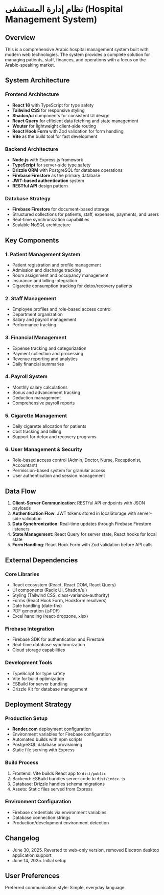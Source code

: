 # نظام إدارة المستشفى (Hospital Management System)

## Overview

This is a comprehensive Arabic hospital management system built with modern web technologies. The system provides a complete solution for managing patients, staff, finances, and operations with a focus on the Arabic-speaking market.

## System Architecture

### Frontend Architecture
- **React 18** with TypeScript for type safety
- **Tailwind CSS** for responsive styling
- **Shadcn/ui** components for consistent UI design
- **React Query** for efficient data fetching and state management
- **Wouter** for lightweight client-side routing
- **React Hook Form** with Zod validation for form handling
- **Vite** as the build tool for fast development

### Backend Architecture
- **Node.js** with Express.js framework
- **TypeScript** for server-side type safety
- **Drizzle ORM** with PostgreSQL for database operations
- **Firebase Firestore** as the primary database
- **JWT-based authentication** system
- **RESTful API** design pattern

### Database Strategy
- **Firebase Firestore** for document-based storage
- Structured collections for patients, staff, expenses, payments, and users
- Real-time synchronization capabilities
- Scalable NoSQL architecture

## Key Components

### 1. Patient Management System
- Patient registration and profile management
- Admission and discharge tracking
- Room assignment and occupancy management
- Insurance and billing integration
- Cigarette consumption tracking for detox/recovery patients

### 2. Staff Management
- Employee profiles and role-based access control
- Department organization
- Salary and payroll management
- Performance tracking

### 3. Financial Management
- Expense tracking and categorization
- Payment collection and processing
- Revenue reporting and analytics
- Daily financial summaries

### 4. Payroll System
- Monthly salary calculations
- Bonus and advancement tracking
- Deduction management
- Comprehensive payroll reports

### 5. Cigarette Management
- Daily cigarette allocation for patients
- Cost tracking and billing
- Support for detox and recovery programs

### 6. User Management & Security
- Role-based access control (Admin, Doctor, Nurse, Receptionist, Accountant)
- Permission-based system for granular access
- User authentication and session management

## Data Flow

1. **Client-Server Communication**: RESTful API endpoints with JSON payloads
2. **Authentication Flow**: JWT tokens stored in localStorage with server-side validation
3. **Data Synchronization**: Real-time updates through Firebase Firestore listeners
4. **State Management**: React Query for server state, React hooks for local state
5. **Form Handling**: React Hook Form with Zod validation before API calls

## External Dependencies

### Core Libraries
- React ecosystem (React, React DOM, React Query)
- UI components (Radix UI, Shadcn/ui)
- Styling (Tailwind CSS, class-variance-authority)
- Forms (React Hook Form, Hookform resolvers)
- Date handling (date-fns)
- PDF generation (jsPDF)
- Excel handling (react-dropzone, xlsx)

### Firebase Integration
- Firebase SDK for authentication and Firestore
- Real-time database synchronization
- Cloud storage capabilities

### Development Tools
- TypeScript for type safety
- Vite for build optimization
- ESBuild for server bundling
- Drizzle Kit for database management



## Deployment Strategy

### Production Setup
- **Render.com** deployment configuration
- Environment variables for Firebase configuration
- Automated builds with npm scripts
- PostgreSQL database provisioning
- Static file serving with Express

### Build Process
1. Frontend: Vite builds React app to `dist/public`
2. Backend: ESBuild bundles server code to `dist/index.js`
3. Database: Drizzle handles schema migrations
4. Assets: Static files served from Express

### Environment Configuration
- Firebase credentials via environment variables
- Database connection strings
- Production/development environment detection

## Changelog
- June 30, 2025. Reverted to web-only version, removed Electron desktop application support
- June 14, 2025. Initial setup

## User Preferences

Preferred communication style: Simple, everyday language.